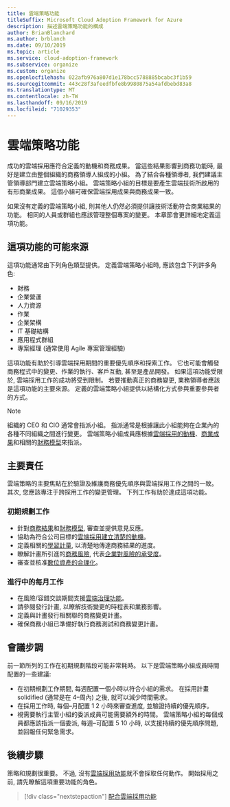 ```yaml
---
title: 雲端策略功能
titleSuffix: Microsoft Cloud Adoption Framework for Azure
description: 描述雲端策略功能的構成
author: BrianBlanchard
ms.author: brblanch
ms.date: 09/10/2019
ms.topic: article
ms.service: cloud-adoption-framework
ms.subservice: organize
ms.custom: organize
ms.openlocfilehash: 022afb976a807d1e178bcc5788885bcabc3f1b59
ms.sourcegitcommit: 443c28f3afeedfbfe8b9980875a54afdbebd83a8
ms.translationtype: MT
ms.contentlocale: zh-TW
ms.lasthandoff: 09/16/2019
ms.locfileid: "71029353"
---
```

# <a name="cloud-strategy-capabilities"></a>雲端策略功能

成功的雲端採用應符合定義的動機和商務成果。 當這些結果影響到商務功能時, 最好是建立由整個組織的商務領導人組成的小組。 為了結合各種領導者, 我們建議主管領導部門建立雲端策略小組。 雲端策略小組的目標是要產生雲端技術所啟用的有形商業成果。 這個小組可確保雲端採用成果與商務成果一致。

如果沒有定義的雲端策略小組, 則其他人仍然必須提供讓技術活動符合商業結果的功能。 相同的人員或群組也應該管理整個專案的變更。 本章節會更詳細地定義這項功能。

## <a name="possible-sources-for-this-capability"></a>這項功能的可能來源

這項功能通常由下列角色類型提供。 定義雲端策略小組時, 應該包含下列許多角色:

- 財務
- 企業營運
- 人力資源
- 作業
- 企業架構
- IT 基礎結構
- 應用程式群組
- 專案經理 (通常使用 Agile 專案管理經驗)

這項功能有助於引導雲端採用期間的重要優先順序和探索工作。 它也可能會觸發商務程式中的變更、作業的執行、客戶互動, 甚至是產品開發。 如果這項功能受限於, 雲端採用工作的成功將受到限制。 若要推動真正的商務變更, 業務領導者應該是這項功能的主要來源。 定義的雲端策略小組提供以結構化方式參與重要參與者的方式。

> [!NOTE]
> 組織的 CEO 和 CIO 通常會指派小組。 指派通常是根據讓此小組能夠在企業內的各種不同組織之間進行變更。 雲端策略小組成員應根據[雲端採用的動機](../strategy/motivations.md)、[商業成果](../strategy/business-outcomes/index.md)和相關的[財務模型](../strategy/financial-models.md)來指派。

## <a name="key-responsibilities"></a>主要責任

雲端策略的主要焦點在於驗證及維護商務優先順序與雲端採用工作之間的一致。 其次, 您應該專注于跨採用工作的變更管理。 下列工作有助於達成這項功能。

### <a name="early-planning-tasks"></a>初期規劃工作

- 針對[商務結果](../strategy/business-outcomes/index.md)和[財務模型](../strategy/financial-models.md), 審查並提供意見反應。
- 協助為符合公司目標的[雲端採用建立清楚的動機](../strategy/motivations.md)。
- 定義相關的[學習計量](../strategy/learning-metrics.md), 以清楚地傳達商務結果的進度。
- 瞭解計畫所引進的[商務風險](../govern/policy-compliance/risk-tolerance.md), 代表[企業對風險的承受度](../govern/policy-compliance/risk-tolerance.md)。
- 審查並核准[數位資產的合理化](../digital-estate/rationalize.md)。

### <a name="ongoing-monthly-tasks"></a>進行中的每月工作

- 在風險/容錯交談期間支援[雲端治理功能](./cloud-governance.md)。
- 請參閱發行計畫, 以瞭解技術變更的時程表和業務影響。
- 定義與計畫發行相關聯的商務變更計畫。
- 確保商務小組已準備好執行商務測試和商務變更計畫。

## <a name="meeting-cadence"></a>會議步調

前一節所列的工作在初期規劃階段可能非常耗時。 以下是雲端策略小組成員時間配置的一些建議:

- 在初期規劃工作期間, 每週配置一個小時以符合小組的需求。 在採用計畫 solidified (通常是在 4&ndash;周內) 之後, 就可以減少時間需求。
- 在採用工作時, 每個&ndash;月配置 1 2 小時來審查進度, 並驗證持續的優先順序。
- 視需要執行主管小組的委派成員可能需要額外的時間。 雲端策略小組的每個成員都應該指派一個委派, 每週&ndash;可配置 5 10 小時, 以支援持續的優先順序問題, 並回報任何緊急需求。

## <a name="next-steps"></a>後續步驟

策略和規劃很重要。 不過, 沒有[雲端採用功能](./cloud-adoption.md)就不會採取任何動作。 開始採用之前, 請先瞭解這項重要功能的角色。

> [!div class="nextstepaction"]
> [配合雲端採用功能](./cloud-adoption.md)
